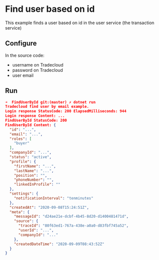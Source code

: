 # Find user based on id

This example finds a user based on id in the user service (the transaction service)

## Configure

In the source code:

- username on Tradecloud
- password on Tradecloud
- user email

## Run

``` json
➜  FindUserById git:(master) ✗ dotnet run
Tradecloud find user by email example.
Login response StatusCode: 200 ElapsedMilliseconds: 944
Login response Content: ...
FindUserById StatusCode: 200
FindUserById Content: {
  "id": "...",
  "email": "...",
  "roles": [
    "buyer"
  ],
  "companyId": "...",
  "status": "active",
  "profile": {
    "firstName": "...",
    "lastName": "...",
    "position": "",
    "phoneNumber": "",
    "linkedInProfile": ""
  },
  "settings": {
    "notificationInterval": "tenminutes"
  },
  "createdAt": "2020-09-08T15:24:51Z",
  "meta": {
    "messageId": "d24ae21e-dcbf-4b45-8d20-d1400481471d",
    "source": {
      "traceId": "80f63ed1-767a-438e-a0a0-d83fbf745a52",
      "userId": "...",
      "companyId": "..."
    },
    "createdDateTime": "2020-09-09T08:43:52Z"
  }
}
```

